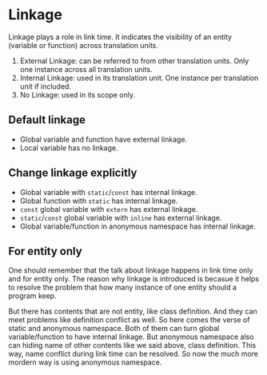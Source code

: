 # Linkage

Linkage plays a role in link time. It indicates the visibility of an entity
(variable or function) across translation units.

1. External Linkage: can be referred to from other translation units. Only one
   instance across all translation units.
2. Internal Linkage: used in its translation unit. One instance per translation
   unit if included.
3. No Linkage: used in its scope only.

## Default linkage

- Global variable and function have external linkage.
- Local variable has no linkage.

## Change linkage explicitly

- Global variable with `static`/`const` has internal linkage.
- Global function with `static` has internal linkage.
- `const` global variable with `extern` has external linkage.
- `static`/`const` global variable with `inline` has external linkage.
- Global variable/function in anonymous namespace has internal linkage.

## For entity only

One should remember that the talk about linkage happens in link time only and
for entity only. The reason why linkage is introduced is becasue it helps to
resolve the problem that how many instance of one entity should a program keep.

But there has contents that are not entity, like class definition. And they can
meet problems like definition conflict as well. So here comes the verse of
static and anonymous namespace. Both of them can turn global variable/function
to have internal linkage. But anonymous namespace also can hiding name of other
contents like we said above, class definition. This way, name conflict during
link time can be resolved. So now the much more mordern way is using anonymous
namespace.
